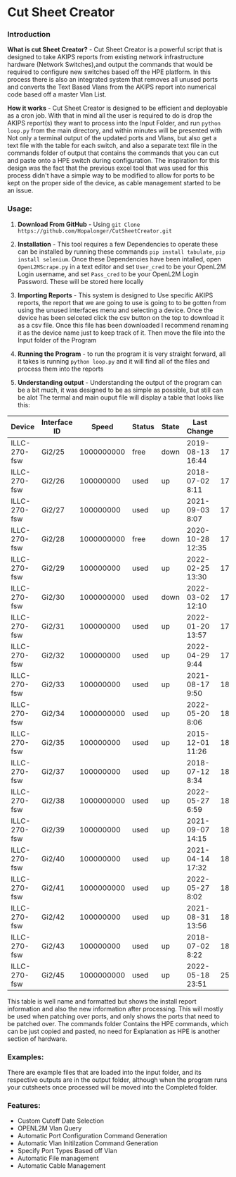 # Cut Sheet Creator


### Introduction
**What is cut Sheet Creator?** -
Cut Sheet Creator is a powerful script that is designed to take AKIPS reports
from existing network infrastructure hardware (Network Switches),and output the
commands that would be required to configure new switches based off the HPE
platform. In this process there is also an integrated system that removes all
unused ports and converts the Text Based Vlans from the AKIPS report into
numerical code based off a master Vlan List.

**How it works** -
Cut Sheet Creator is designed to be efficient and deployable as a cron job.
With that in mind all the user is required to do is drop the AKIPS report(s) they
want to process into the Input Folder, and run `python loop.py` from the main
directory, and within minutes will be presented with Not only a terminal output
of the updated ports and Vlans, but also get a text file with the table for each switch,
and also a separate text file in the commands folder of output that contains the
commands that you can cut and paste onto a HPE switch during configuration. The
inspiration for this design was the fact that the previous excel tool that was
used for this process didn't have a simple way to be modified to allow for ports
to be kept on the proper side of the device, as cable management started to be an
issue.


### Usage:
1. **Download From GitHub** - Using `git Clone https://github.com/Hopalonger/CutSheetCreator.git`
2. **Installation** - This tool requires a few Dependencies to operate
these can be installed by running these commands `pip install tabulate`,
`pip install selenium`. Once these Dependencies have been intalled, open
`OpenL2MScrape.py` in a text editor and set `User_cred` to be your OpenL2M Login username,
and set `Pass_cred` to be your OpenL2M Login Password. These will be stored here locally

3. **Importing Reports** - This system is designed to Use specific AKIPS reports,
the report that we are going to use is going to to be gotten from using the
unused interfaces menu and selecting a device. Once the device has been selceted
click the csv button on the top to download it as a csv file.
Once this file has been downloaded I recommend renaming it as the device name
just to keep track of it. Then move the file into the Input folder of the Program

4. **Running the Program** - to run the program it is very straight forward,
all it takes is running `python loop.py` and it will find all of the files and
process them into the reports
5. **Understanding output** - Understanding the output of the program can be a
bit much, it was designed to be as simple as possible, but still can be alot
The termal and main ouput file will display a table that looks like this:

| Device       | Interface ID   |      Speed | Status   | State   | Last Change      | Desc              | Vlan Name          |   Vlan ID | New Port   |
|--------------|----------------|------------|----------|---------|------------------|-------------------|--------------------|-----------|------------|
| ILLC-270-fsw | Gi2/25         | 1000000000 | free     | down    | 2019-08-13 16:44 | 175/D.13          | CN-IRS_W           |      1113 | 1/0/25     |
| ILLC-270-fsw | Gi2/26         |  100000000 | used     | up      | 2018-07-02 8:11  | 175/D.14          | CN-IRS_W           |      1113 | 1/0/26     |
| ILLC-270-fsw | Gi2/27         |  100000000 | used     | up      | 2021-09-03 8:07  | 175/D.15          | CN-IRS_W           |      1113 | 1/0/27     |
| ILLC-270-fsw | Gi2/28         | 1000000000 | free     | down    | 2020-10-28 12:35 | 175/D.16          | CN-IRS_W           |      1113 | 1/0/28     |
| ILLC-270-fsw | Gi2/29         |  100000000 | used     | up      | 2022-02-25 13:30 | 175/D.17          | CN-IRS_W           |      1113 | 1/0/29     |
| ILLC-270-fsw | Gi2/30         | 1000000000 | used     | down    | 2022-03-02 12:10 | 175/D.18          | CN-IRS_W           |      1113 | 1/0/30     |
| ILLC-270-fsw | Gi2/31         |  100000000 | used     | up      | 2022-01-20 13:57 | 175/D.19          | CN-IRS_W           |      1113 | 1/0/31     |
| ILLC-270-fsw | Gi2/32         |  100000000 | used     | up      | 2022-04-29 9:44  | 175/D.20          | CN-IRS_W           |      1113 | 1/0/32     |
| ILLC-270-fsw | Gi2/33         |  100000000 | used     | up      | 2021-08-17 9:50  | 181/D.37          | CN-IRS_W           |      1113 | 1/0/33     |
| ILLC-270-fsw | Gi2/34         | 1000000000 | used     | up      | 2022-05-20 8:06  | 181/D.38          | CN-IRS_W           |      1113 | 1/0/34     |
| ILLC-270-fsw | Gi2/35         |  100000000 | used     | up      | 2015-12-01 11:26 | 181 D.55          | CN-IRS_W           |      1113 | 1/0/35     |
| ILLC-270-fsw | Gi2/37         |  100000000 | used     | up      | 2018-07-12 8:34  | 181/D.41          | CN-IRS_W           |      1113 | 1/0/36     |
| ILLC-270-fsw | Gi2/38         | 1000000000 | used     | up      | 2022-05-27 6:59  | 181/D.42          | CN-IRS_W           |      1113 | 1/0/37     |
| ILLC-270-fsw | Gi2/39         |  100000000 | used     | up      | 2021-09-07 14:15 | 181/D.43          | CN-IRS_W           |      1113 | 1/0/38     |
| ILLC-270-fsw | Gi2/40         |  100000000 | used     | up      | 2021-04-14 17:32 | 181/D.44          | CN-Prntr_S         |      1122 | 1/0/39     |
| ILLC-270-fsw | Gi2/41         | 1000000000 | used     | up      | 2022-05-27 8:02  | 182/D.67          | CN-IRS_W           |      1113 | 1/0/40     |
| ILLC-270-fsw | Gi2/42         |  100000000 | used     | up      | 2021-08-31 13:56 | 182/D.68          | CN-IRS_W           |      1113 | 1/0/41     |
| ILLC-270-fsw | Gi2/43         |  100000000 | used     | up      | 2018-07-02 8:22  | 180/D.71          | CN-IRS_W           |      1113 | 1/0/42     |
| ILLC-270-fsw | Gi2/45         | 1000000000 | used     | up      | 2022-05-18 23:51 | 250/D.181         | SCF-Labs_H         |      1160 | 1/0/43     |



This table is well name and formatted but shows the install report information
and also the new information after processing. This will mostly be used when patching over ports,
and only shows the ports that need to be patched over. The commands folder
Contains the HPE commands, which can be just copied and pasted, no need for Explanation
as HPE is another section of hardware.

### Examples:
There are example files that are loaded into the input folder, and its respective outputs are in the output folder, although when the program runs your cutsheets once processed will be moved into the Completed folder.


### Features:
- Custom Cutoff Date Selection
- OPENL2M Vlan Query
- Automatic Port Configuration Command Generation
- Automatic Vlan Initilzation Command Generation
- Specify Port Types Based off Vlan
- Automatic File management
- Automatic Cable Management
